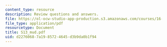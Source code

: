 ```yaml
---
content_type: resource
description: Review questions and answers.
file: https://ol-ocw-studio-app-production.s3.amazonaws.com/courses/16-01-unified-engineering-i-ii-iii-iv-fall-2005-spring-2006/d22760687a1985724645d3b9da0b1f94_S13_mud.pdf
file_type: application/pdf
resourcetype: Document
title: S13_mud.pdf
uid: d2276068-7a19-8572-4645-d3b9da0b1f94
---
```

